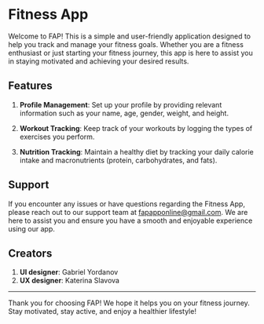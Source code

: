 # Fitness App

Welcome to FAP! This is a simple and user-friendly application designed to help you track and manage your fitness goals. Whether you are a fitness enthusiast or just starting your fitness journey, this app is here to assist you in staying motivated and achieving your desired results.

## Features

1. **Profile Management**: Set up your profile by providing relevant information such as your name, age, gender, weight, and height.

2. **Workout Tracking**: Keep track of your workouts by logging the types of exercises you perform. 

3. **Nutrition Tracking**: Maintain a healthy diet by tracking your daily calorie intake and macronutrients (protein, carbohydrates, and fats). 

## Support

If you encounter any issues or have questions regarding the Fitness App, please reach out to our support team at fapapponline@gmail.com. We are here to assist you and ensure you have a smooth and enjoyable experience using our app.

## Creators

1. **UI designer**: Gabriel Yordanov
2. **UX designer**: Katerina Slavova
---

Thank you for choosing FAP! We hope it helps you on your fitness journey. Stay motivated, stay active, and enjoy a healthier lifestyle!


